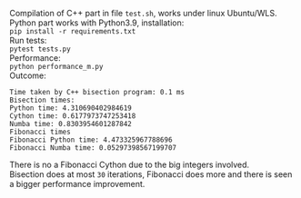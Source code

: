 
Compilation of C++ part in file ```test.sh```, works under linux Ubuntu/WLS.    
Python part works with Python3.9, installation:    
```pip install -r requirements.txt```    
Run tests:    
```pytest tests.py```    
Performance:     
```python performance_m.py```     
Outcome:      
```
Time taken by C++ bisection program: 0.1 ms
Bisection times:
Python time: 4.310690402984619
Cython time: 0.6177973747253418
Numba time: 0.8303954601287842
Fibonacci times
Fibonacci Python time: 4.473325967788696
Fibonacci Numba time: 0.05297398567199707
```
There is no a Fibonacci Cython due to the big integers involved.        
Bisection does at most ```30``` iterations, Fibonacci does more and there is seen a bigger performance improvement.
